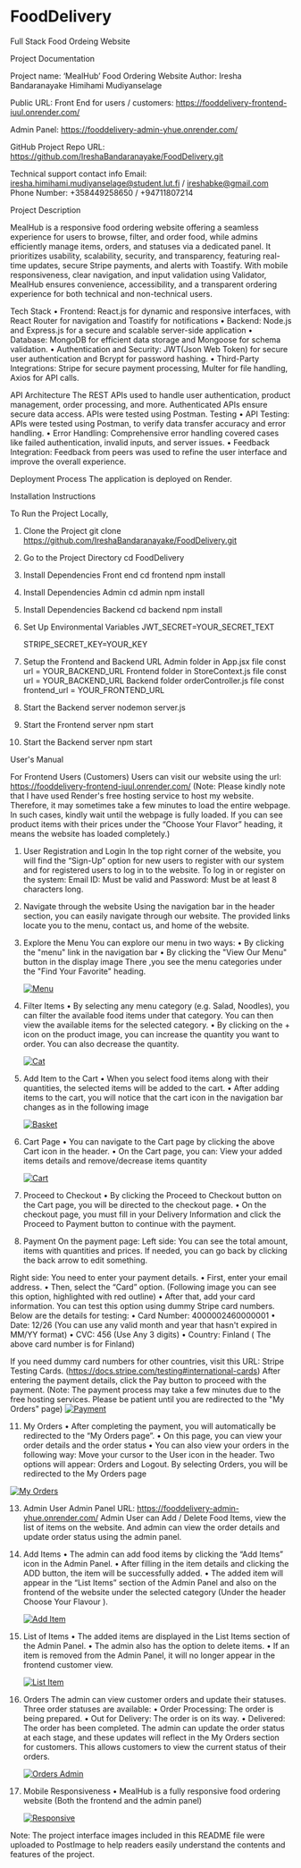 # FoodDelivery

Full Stack Food Ordeing Website

Project Documentation

Project name: ‘MealHub’ Food Ordering Website
Author: Iresha Bandaranayake Himihami Mudiyanselage

Public URL:
Front End for users / customers:
https://fooddelivery-frontend-iuul.onrender.com/

Admin Panel:
https://fooddelivery-admin-yhue.onrender.com/

GitHub Project Repo URL: https://github.com/IreshaBandaranayake/FoodDelivery.git

Technical support contact info
Email: iresha.himihami.mudiyanselage@student.lut.fi / ireshabke@gmail.com
Phone Number: +358449258650 / +94711807214

Project Description

MealHub is a responsive food ordering website offering a seamless experience for users to browse, filter, and order food, while admins efficiently manage items, orders, and statuses via a dedicated panel. It prioritizes usability, scalability, security, and transparency, featuring real-time updates, secure Stripe payments, and alerts with Toastify.
With mobile responsiveness, clear navigation, and input validation using Validator, MealHub ensures convenience, accessibility, and a transparent ordering experience for both technical and non-technical users.

Tech Stack
• Frontend: React.js for dynamic and responsive interfaces, with React Router for navigation and Toastify for notifications
• Backend: Node.js and Express.js for a secure and scalable server-side application
• Database: MongoDB for efficient data storage and Mongoose for schema validation.
• Authentication and Security: JWT(Json Web Token) for secure user authentication and Bcrypt for password hashing.
• Third-Party Integrations: Stripe for secure payment processing, Multer for file handling, Axios for API calls.

API Architecture
The REST APIs used to handle user authentication, product management, order processing, and more. Authenticated APIs ensure secure data access. APIs were tested using Postman.
Testing
• API Testing: APIs were tested using Postman, to verify data transfer accuracy and error handling.
• Error Handling: Comprehensive error handling covered cases like failed authentication, invalid inputs, and server issues.
• Feedback Integration: Feedback from peers was used to refine the user interface and improve the overall experience.

Deployment Process
The application is deployed on Render.

Installation Instructions

To Run the Project Locally,

1. Clone the Project
   git clone https://github.com/IreshaBandaranayake/FoodDelivery.git

2. Go to the Project Directory
   cd FoodDelivery

3. Install Dependencies Front end
   cd frontend
   npm install

4. Install Dependencies Admin
   cd admin
   npm install

5. Install Dependencies Backend
   cd backend
   npm install

6. Set Up Environmental Variables
   JWT_SECRET=YOUR_SECRET_TEXT
   
   STRIPE_SECRET_KEY=YOUR_KEY

8. Setup the Frontend and Backend URL
   Admin folder in App.jsx file
   const url = YOUR_BACKEND_URL
   Frontend folder in StoreContext.js file
   const url = YOUR_BACKEND_URL
   Backend folder orderController.js file
   const frontend_url = YOUR_FRONTEND_URL

9. Start the Backend server
   nodemon server.js

10. Start the Frontend server
   npm start

11. Start the Backend server
    npm start

User's Manual

For Frontend Users (Customers)
Users can visit our website using the url: https://fooddelivery-frontend-iuul.onrender.com/
(Note: Please kindly note that I have used Render's free hosting service to host my website. Therefore, it may sometimes take a few minutes to load the entire webpage. In such cases, kindly wait until the webpage is fully loaded. If you can see product items with their prices under the “Choose Your Flavor” heading, it means the website has loaded completely.)

1. User Registration and Login
   In the top right corner of the website, you will find the “Sign-Up” option for new users to register with our system and for registered users to log in to the website. 
   To log in or register on the system: Email ID: Must be valid and Password: Must be at least 8 characters long.

2. Navigate through the website
   Using the navigation bar in the header section, you can easily navigate through our website. The provided links locate you to the menu, contact us, and home of the website. 

3. Explore the Menu
   You can explore our menu in two ways:
   • By clicking the "menu" link in the navigation bar
   • By clicking the "View Our Menu" button in the display image
   There ,you see the menu categories under the "Find Your Favorite" heading.
   
   [![Menu](https://i.postimg.cc/G4nk7sMT/menu.png)](https://postimg.cc/G4nk7sMT)

5. Filter Items
   • By selecting any menu category (e.g. Salad, Noodles), you can filter the available food items under that category. You can then view the available items for the selected category.
   • By clicking on the + icon on the product image, you can increase the quantity you want to order. You can also decrease the quantity.
   
   [![Cat](https://i.postimg.cc/kDZNSHKc/cat.png)](https://postimg.cc/kDZNSHKc)

7. Add Item to the Cart
   • When you select food items along with their quantities, the selected items will be added to the cart.
   • After adding items to the cart, you will notice that the cart icon in the navigation bar changes as in the following image
   
   [![Basket](https://i.postimg.cc/LYQtNC7m/basket.png)](https://postimg.cc/LYQtNC7m)

9. Cart Page
   • You can navigate to the Cart page by clicking the above Cart icon in the header.
   • On the Cart page, you can: View your added items details and remove/decrease items quantity
   
   [![Cart](https://i.postimg.cc/Wtt6hVFz/cart.png)](https://postimg.cc/Wtt6hVFz)

11. Proceed to Checkout
   • By clicking the Proceed to Checkout button on the Cart page, you will be directed to the checkout page.
   • On the checkout page, you must fill in your Delivery Information and click the Proceed to Payment button to continue with the payment.

12. Payment
   On the payment page:
   Left side: You can see the total amount, items with quantities and prices. If needed, you can go back by clicking the back arrow to edit something.

   Right side: You need to enter your payment details.
   • First, enter your email address.
   • Then, select the “Card” option. (Following image you can see this option, highlighted with red outline)
   • After that, add your card information. You can test this option using dummy Stripe card numbers. Below are the details for testing:
   • Card Number: 4000002460000001
   • Date: 12/26 (You can use any valid month and year that hasn't expired in MM/YY format)
   • CVC: 456 (Use Any 3 digits)
   • Country: Finland ( The above card number is for Finland)

   If you need dummy card numbers for other countries, visit this URL: Stripe Testing Cards. (https://docs.stripe.com/testing#international-cards)
   After entering the payment details, click the Pay button to proceed with the payment.
   (Note: The payment process may take a few minutes due to the free hosting services. Please be patient until you are redirected to the "My Orders" page)
   [![Payment](https://i.postimg.cc/yJvc8p70/payment.png)](https://postimg.cc/yJvc8p70)

11. My Orders
   • After completing the payment, you will automatically be redirected to the “My Orders page”.
   • On this page, you can view your order details and the order status
   • You can also view your orders in the following way:
   Move your cursor to the User icon in the header. Two options will appear: Orders and Logout.
   By selecting Orders, you will be redirected to the My Orders page

   [![My Orders](https://i.postimg.cc/tYx3NzzH/myOrders.png)](https://postimg.cc/tYx3NzzH)

13. Admin User
    Admin Panel URL: https://fooddelivery-admin-yhue.onrender.com/
    Admin User can Add / Delete Food Items, view the list of items on the website. And admin can view the order details and update order status using the admin panel.

14. Add Items
    • The admin can add food items by clicking the “Add Items” icon in the Admin Panel.
    • After filling in the item details and clicking the ADD button, the item will be successfully added.
    • The added item will appear in the “List Items” section of the Admin Panel and also on the frontend of the website under the selected category (Under the header Choose Your Flavour ).
    
    [![Add Item](https://i.postimg.cc/0MSkBrXr/addIem.png)](https://postimg.cc/0MSkBrXr)

16. List of Items
    • The added items are displayed in the List Items section of the Admin Panel.
    • The admin also has the option to delete items.
    • If an item is removed from the Admin Panel, it will no longer appear in the frontend customer view.
    
    [![List Item](https://i.postimg.cc/dZKsPvg6/listItem.png)](https://postimg.cc/dZKsPvg6)

18. Orders
    The admin can view customer orders and update their statuses. Three order statuses are available:
    • Order Processing: The order is being prepared.
    • Out for Delivery: The order is on its way.
    • Delivered: The order has been completed.
    The admin can update the order status at each stage, and these updates will reflect in the My Orders section for customers. This allows customers to view the current status of their orders.
    
    [![Orders Admin](https://i.postimg.cc/D4d27HTT/orderesadmin.png)](https://postimg.cc/D4d27HTT)

20. Mobile Responsiveness
    • MealHub is a fully responsive food ordering website (Both the frontend and the admin panel)
   
    [![Responsive](https://i.postimg.cc/CdjMCBfQ/responsive.png)](https://postimg.cc/CdjMCBfQ)


Note: The project interface images included in this README file were uploaded to PostImage to help readers easily understand the contents and features of the project.
